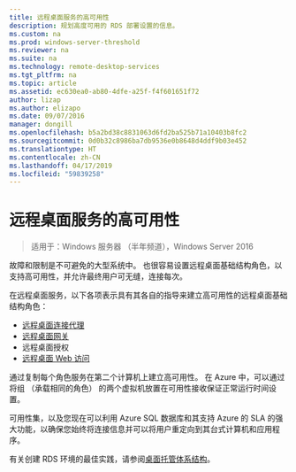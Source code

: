 ```yaml
---
title: 远程桌面服务的高可用性
description: 规划高度可用的 RDS 部署设置的信息。
ms.custom: na
ms.prod: windows-server-threshold
ms.reviewer: na
ms.suite: na
ms.technology: remote-desktop-services
ms.tgt_pltfrm: na
ms.topic: article
ms.assetid: ec630ea0-ab80-4dfe-a25f-f4f601651f72
author: lizap
ms.author: elizapo
ms.date: 09/07/2016
manager: dongill
ms.openlocfilehash: b5a2bd38c8831063d6fd2ba525b71a10403b8fc2
ms.sourcegitcommit: 0d0b32c8986ba7db9536e0b8648d4ddf9b03e452
ms.translationtype: HT
ms.contentlocale: zh-CN
ms.lasthandoff: 04/17/2019
ms.locfileid: "59839258"
---
```

# <a name="remote-desktop-services---high-availability"></a>远程桌面服务的高可用性

>适用于：Windows 服务器 （半年频道），Windows Server 2016

故障和限制是不可避免的大型系统中。 也很容易设置远程桌面基础结构角色，以支持高可用性，并允许最终用户可无缝，连接每次。

在远程桌面服务，以下各项表示具有其各自的指导来建立高可用性的远程桌面基础结构角色：
- [远程桌面连接代理](Deploy-a-Remote-Desktop-Connection-Broker-cluster.md)
- [远程桌面网关](Deploy-a-RD-Web-Access-and-Gateway-farm.md)
- 远程桌面授权
- [远程桌面 Web 访问](Deploy-a-RD-Web-Access-and-Gateway-farm.md)

通过复制每个角色服务在第二个计算机上建立高可用性。 在 Azure 中，可以通过将组 （承载相同的角色） 的两个虚拟机放置在可用性接收保证正常运行时间设置。

可用性集，以及您现在可以利用 Azure SQL 数据库和其支持 Azure 的 SLA 的强大功能，以确保您始终将连接信息并可以将用户重定向到其台式计算机和应用程序。

有关创建 RDS 环境的最佳实践，请参阅[桌面托管体系结构](desktop-hosting-reference-architecture.md)。